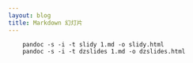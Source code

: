 ```yaml
---
layout: blog
title: Markdown 幻灯片
---
```


        pandoc -s -i -t slidy 1.md -o slidy.html
        pandoc -s -i -t dzslides 1.md -o dzslides.html
